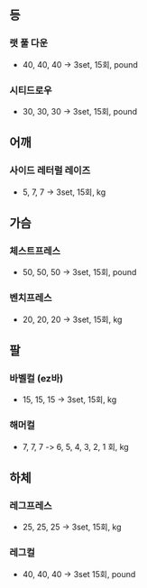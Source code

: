 ## 등

### 랫 풀 다운

- 40, 40, 40 -> 3set, 15회, pound

### 시티드로우

- 30, 30, 30 -> 3set, 15회, pound

## 어깨

### 사이드 레터럴 레이즈

- 5, 7, 7 -> 3set, 15회, kg

## 가슴

### 체스트프레스

- 50, 50, 50 -> 3set, 15회, pound

### 벤치프레스

- 20, 20, 20 -> 3set, 15회, kg

## 팔

### 바벨컬 (ez바)

- 15, 15, 15 -> 3set, 15회, kg

### 해머컬

- 7, 7, 7 -> 6, 5, 4, 3, 2, 1 회, kg

## 하체

### 레그프레스

- 25, 25, 25 -> 3set, 15회, kg

### 레그컬

- 40, 40, 40 -> 3set 15회, pound
